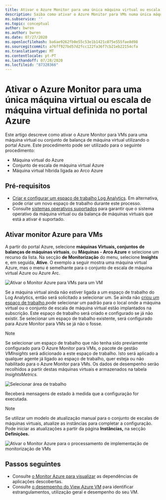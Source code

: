 ```yaml
---
title: Ativar o Azure Monitor para uma única máquina virtual ou escala de máquina virtual definida no portal Azure
description: Saiba como ativar o Azure Monitor para VMs numa única máquina virtual Azure ou conjunto de balanças de máquinas virtuais utilizando o portal Azure.
ms.subservice: ''
ms.topic: conceptual
author: bwren
ms.author: bwren
ms.date: 07/27/2020
ms.openlocfilehash: ba6ae9262fb0e55c53e1b1421c075e555fae8d98
ms.sourcegitcommit: a76ff927bd57d2fcc122fa36f7cb21eb22154cfa
ms.translationtype: MT
ms.contentlocale: pt-PT
ms.lasthandoff: 07/28/2020
ms.locfileid: "87328366"
---
```

# <a name="enable-azure-monitor-for-single-virtual-machine-or-virtual-machine-scale-set-in-the-azure-portal"></a>Ativar o Azure Monitor para uma única máquina virtual ou escala de máquina virtual definida no portal Azure
Este artigo descreve como ativar o Azure Monitor para VMs para uma máquina virtual ou conjunto de balança de máquina virtual utilizando o portal Azure. Este procedimento pode ser utilizado para o seguinte procedimento:

- Máquina virtual do Azure
- Conjunto de escala de máquina virtual Azure
- Máquina virtual híbrida ligada ao Arco Azure

## <a name="prerequisites"></a>Pré-requisitos

- [Criar e configurar um espaço de trabalho Log Analytics](vminsights-configure-workspace.md). Em alternativa, pode criar um novo espaço de trabalho durante este processo.
- Consulte [sistemas operativos suportados](vminsights-enable-overview.md#supported-operating-systems) para garantir que o sistema operativo da máquina virtual ou da balança de máquinas virtuais que está a ativar é suportado. 

## <a name="enable-azure-monitor-for-vms"></a>Ativar monitor Azure para VMs

A partir do portal Azure, selecione **máquinas Virtuais, conjuntos** **de balanças de máquinas virtuais**, ou **Máquinas - Arco Azure** e selecione um recurso da lista. Na secção **de Monitorização** do menu, selecione **Insights** e, em seguida, **Ative**. O exemplo a seguir mostra uma máquina virtual Azure, mas o menu é semelhante para o conjunto de escala de máquina virtual Azure ou Azure Arc.

![Ativar o Monitor Azure para VMs para um VM](media/vminsights-enable-single-vm/enable-vminsights-vm-portal.png)

Se a máquina virtual ainda não estiver ligada a um espaço de trabalho do Log Analytics, então será solicitado a selecionar um. Se ainda não [criou um espaço de trabalho,](../../azure-monitor/learn/quick-create-workspace.md)pode selecionar um padrão para o local onde a máquina virtual ou o conjunto de escala de máquina virtual estão implantados na subscrição. Este espaço de trabalho será criado e configurado se já não existir. Se selecionar um espaço de trabalho existente, será configurado para Azure Monitor para VMs se já não o fosse.

> [!NOTE]
> Se selecionar um espaço de trabalho que não tenha sido previamente configurado para O Azure Monitor para VMs, o pacote de gestão *VMInsights* será adicionado a este espaço de trabalho. Isto será aplicado a qualquer agente já ligado ao espaço de trabalho, quer esteja ou não habilitado para o Azure Monitor para VMs. Os dados de desempenho serão recolhidos a partir destas máquinas virtuais e armazenados na tabela *InsightsMetrics.*

![Selecionar área de trabalho](media/vminsights-configure-workspace/select-workspace.png)

Receberá mensagens de estado à medida que a configuração for executada.

>[!NOTE]
>Se utilizar um modelo de atualização manual para o conjunto de escalas de máquinas virtuais, atualize as instâncias para completar a configuração. Pode iniciar as atualizações a partir da página **Instâncias,** na secção **Definições.**

![Ativar o Monitor Azure para o processamento de implementação de monitorização de VMs](media/vminsights-enable-single-vm/onboard-vminsights-vm-portal-status.png)



## <a name="next-steps"></a>Passos seguintes

* Consulte [o Monitor Azure para visualizar](vminsights-maps.md) as dependências de aplicações descobertas. 
* Consulte [o desempenho do View Azure VM](vminsights-performance.md) para identificar estrangulamentos, utilização geral e desempenho do seu VM.
